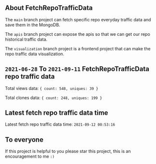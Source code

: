 ## About FetchRepoTrafficData

The `main` branch project can fetch specific repo everyday traffic data and save them in the MongoDB.

The `apis` branch project can expose the apis so that we can get our repo historical traffic data.

The `visualization` branch project is a frontend project that can make the repo traffic data visualization.

## `2021-06-28` To `2021-09-11` FetchRepoTrafficData repo traffic data

Total views data: `{ count: 548, uniques: 39 }`

Total clones data: `{ count: 248, uniques: 199 }`

## Latest fetch repo traffic data time

Latest fetch repo traffic data time: `2021-09-12 00:53:16`

## To everyone

If this project is helpful to you please star this project, this is an encouragement to me `:)`




